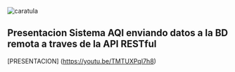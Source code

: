 ![caratula](../../E%20assets/caratula_princ.jfif)  
  
## Presentacion Sistema AQI enviando datos a la BD remota a traves de la API RESTful 
  
[PRESENTACION] (https://youtu.be/TMTUXPqI7h8)
